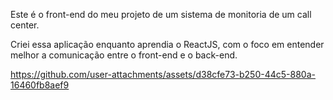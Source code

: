 Este é o front-end do meu projeto de um sistema de monitoria de um call center.

Criei essa aplicação enquanto aprendia o ReactJS, com o foco em entender melhor a comunicação entre o front-end e o back-end.

https://github.com/user-attachments/assets/d38cfe73-b250-44c5-880a-16460fb8aef9

